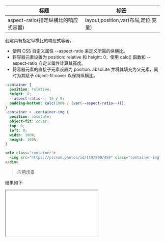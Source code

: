 | 标题                                 | 标签                                |
| ------------------------------------ | ----------------------------------- |
| aspect-ratio(指定纵横比的响应式容器) | layout,position,var(布局,定位,变量) |

创建具有指定纵横比的响应式容器。

- 使用 CSS 自定义属性 --aspect-ratio 来定义所需的纵横比。
- 将容器元素设置为 position: relative 和 height: 0，使用 calc() 函数和 --aspect-ratio 自定义属性计算其高度。
- 将容器元素的直接子元素设置为 position: absolute 并将其填充为父元素，同时为其赋予 object-fit:cover 以保持纵横比。

```css
.container {
  position: relative;
  height: 0;
  --aspect-ratio--: 16 / 9;
  padding-bottom: calc(100% / (var(--aspect-ratio--)));
}
.container > .container-img {
  position: absolute;
  object-fit: cover;
  top: 0;
  left: 0;
  width: 100%;
  height: 100%;
}
```

```html
<div class="container">
  <img src="https://picsum.photos/id/119/800/450" class="container-img" />
</div>
```

> 应用场景

<div class="code-editor" data-url="codes/css/html/aspect-ratio.html" data-language="html"></div>

结果如下:

<iframe src="codes/css/html/aspect-ratio.html"></iframe>
